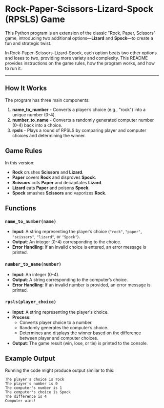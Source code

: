 # Rock-Paper-Scissors-Lizard-Spock (RPSLS) Game

This Python program is an extension of the classic "Rock, Paper, Scissors" game, introducing two additional options—**Lizard** and **Spock**—to create a fun and strategic twist.

In Rock-Paper-Scissors-Lizard-Spock, each option beats two other options and loses to two, providing more variety and complexity. This README provides instructions on the game rules, how the program works, and how to run it.

---

## How It Works

The program has three main components:

1. **name_to_number** - Converts a player’s choice (e.g., "rock") into a unique number (0-4).
2. **number_to_name** - Converts a randomly generated computer number (0-4) back into a choice.
3. **rpsls** - Plays a round of RPSLS by comparing player and computer choices and determining the winner.

## Game Rules

In this version:
- **Rock** crushes **Scissors** and **Lizard**.
- **Paper** covers **Rock** and disproves **Spock**.
- **Scissors** cuts **Paper** and decapitates **Lizard**.
- **Lizard** eats **Paper** and poisons **Spock**.
- **Spock** smashes **Scissors** and vaporizes **Rock**.

## Functions

### `name_to_number(name)`

- **Input**: A string representing the player’s choice (`"rock"`, `"paper"`, `"scissors"`, `"lizard"`, or `"Spock"`).
- **Output**: An integer (0-4) corresponding to the choice.
- **Error Handling**: If an invalid choice is entered, an error message is printed.

### `number_to_name(number)`

- **Input**: An integer (0-4).
- **Output**: A string corresponding to the computer’s choice.
- **Error Handling**: If an invalid number is provided, an error message is printed.

### `rpsls(player_choice)`

- **Input**: A string representing the player's choice.
- **Process**:
  - Converts player choice to a number.
  - Randomly generates the computer’s choice.
  - Determines and displays the winner based on the difference between player and computer choices.
- **Output**: The game result (win, lose, or tie) is printed to the console.

## Example Output

Running the code might produce output similar to this:

```plaintext
The player's choice is rock
The player's number is 0
The computer's number is 1
The computer's choice is Spock
The difference is 4
Computer wins!

